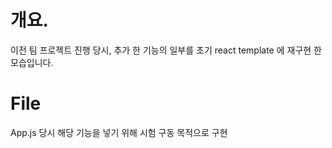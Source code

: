 # 개요.
이전 팀 프로젝트 진행 당시, 추가 한 기능의 일부를 초기 react template 에 재구현 한 모습입니다.

# File
App.js
당시 해당 기능을 넣기 위해 시험 구동 목적으로 구현